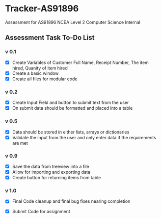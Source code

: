 # Tracker-AS91896
Assessment for AS91896 NCEA Level 2 Computer Science Internal

## Assessment Task To-Do List
### v 0.1
- [X] Create Variables of
	Customer Full Name, Receipt Number, The item hired, Quanity of item hired
- [X] Create a basic window
- [X] Create all files for modular code
### v 0.2
- [X] Create Input Field and button to submit text from the user
- [X] On submit data should be formatted and placed into a table
### v 0.5
- [X] Data should be stored in either lists, arrays or dictionaries
- [X] Validate the input from the user and only enter data if the requirements are met
### v 0.9
- [X] Save the data from treeview into a file
- [X] Allow for importing and exporting data
- [X] Create button for returning items from table
### v 1.0
- [x] Final Code cleanup and final bug fixes nearing completion
- [x] Submit Code for assignment

